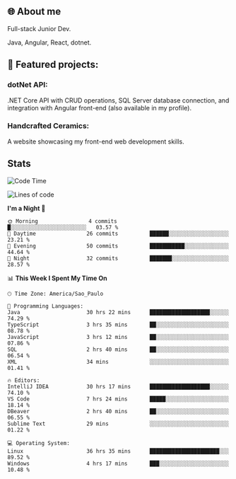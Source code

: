 ## 🌐 About me
Full-stack
Junior Dev. 

Java, Angular, React, dotnet.

## 🔧 Featured projects:
### dotNet API: 
.NET Core API with CRUD operations, SQL Server database connection, and integration with Angular front-end (also available in my profile).
### Handcrafted Ceramics: 
A website showcasing my front-end web development skills.

## Stats

<!--START_SECTION:waka-->
![Code Time](http://img.shields.io/badge/Code%20Time-127%20hrs%207%20mins-blue)

![Lines of code](https://img.shields.io/badge/From%20Hello%20World%20I%27ve%20Written-36.6%20thousand%20lines%20of%20code-blue)

**I'm a Night 🦉** 

```text
🌞 Morning                4 commits           █░░░░░░░░░░░░░░░░░░░░░░░░   03.57 % 
🌆 Daytime                26 commits          ██████░░░░░░░░░░░░░░░░░░░   23.21 % 
🌃 Evening                50 commits          ███████████░░░░░░░░░░░░░░   44.64 % 
🌙 Night                  32 commits          ███████░░░░░░░░░░░░░░░░░░   28.57 % 
```


📊 **This Week I Spent My Time On** 

```text
🕑︎ Time Zone: America/Sao_Paulo

💬 Programming Languages: 
Java                     30 hrs 22 mins      ███████████████████░░░░░░   74.29 % 
TypeScript               3 hrs 35 mins       ██░░░░░░░░░░░░░░░░░░░░░░░   08.78 % 
JavaScript               3 hrs 12 mins       ██░░░░░░░░░░░░░░░░░░░░░░░   07.86 % 
SQL                      2 hrs 40 mins       ██░░░░░░░░░░░░░░░░░░░░░░░   06.54 % 
XML                      34 mins             ░░░░░░░░░░░░░░░░░░░░░░░░░   01.41 % 

🔥 Editors: 
IntelliJ IDEA            30 hrs 17 mins      ███████████████████░░░░░░   74.10 % 
VS Code                  7 hrs 24 mins       █████░░░░░░░░░░░░░░░░░░░░   18.14 % 
DBeaver                  2 hrs 40 mins       ██░░░░░░░░░░░░░░░░░░░░░░░   06.55 % 
Sublime Text             29 mins             ░░░░░░░░░░░░░░░░░░░░░░░░░   01.22 % 

💻 Operating System: 
Linux                    36 hrs 35 mins      ██████████████████████░░░   89.52 % 
Windows                  4 hrs 17 mins       ███░░░░░░░░░░░░░░░░░░░░░░   10.48 % 
```


<!--END_SECTION:waka-->
